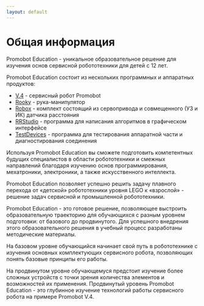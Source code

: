 ```yaml
---
layout: default
---
```


# Общая информация

Promobot Education - уникальное образовательное решение для изучения основ сервисной робототехники для детей с 12 лет.

Promobot Education состоит из нескольких программных и аппаратных продуктов:
* [V.4](/V4) - cервисный робот Promobot
* [Rooky](/Rooky) - рука-манипулятор
* [Robox](/Robox) - комплект состоящий из сервопривода и совмещенного (УЗ и ИК) датчика расстояния
* [RRStudio](/RRStudio) - программа для написания алгоритмов в графическом интерфейсе
* [TestDevices](/TestDevices) - программа для тестирования аппаратной части и диагностирования соединения 

Используя Promobot Education вы сможете подготовить компетентных будущих специалистов в области робототехники и смежных направлений благодаря изучению основ программирования, мехатроники, электроники, а также искусственного интеллекта.

Promobot Education позволяет успешно решить задачу плавного перехода от «детской» робототехники уровня LEGO к «взрослой» - решение задач сервисной и промышленной робототехники.

Promobot Education - это готовое решение, позволяющее выстроить образовательную траекторию для обучающихся с разным уровнем подготовки: от базового до продвинутого. Для успешного внедрения этого образовательного решения в учебный процесс разработаны методические материалы.
  
На базовом уровне обучающийся начинает свой путь в робототехнике с изучения основных комплектующих сервисного робота, позволяющих понять базовые принципы его работы.

На продвинутом уровне обучающемуся предстоит изучение более сложных устройств с точки зрения количества элементов и возможностей их применения. Продвинутый уровень Promobot Education - это глубинное изучение технологий работы сервисного робота на примере Promobot V.4.